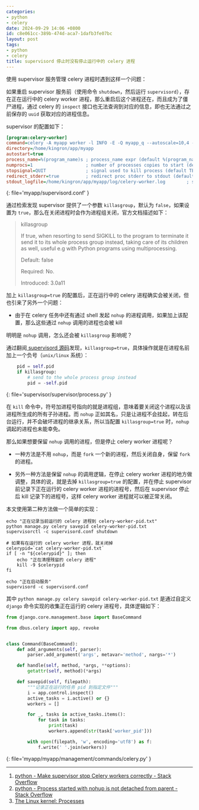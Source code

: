 ```yaml
---
categories:
- python
- celery
date: 2024-09-29 14:06 +0800
id: c8e061cc-389b-474d-aca7-1dafb3fe07bc
layout: post
tags:
- python
- celery
title: supervisord 停止时没有停止运行中的 celery 进程
---
```


使用 supervisor 服务管理 celery 进程时遇到这样一个问题：

如果重启 supervisor 服务前（使用命令 `shutdown`，然后运行 `supervisord`），存在正在运行中的 celery worker 进程，那么重启后这个进程还在，而且成为了僵尸进程，通过 celery 的 `inspect` 接口也无法查询到对应的信息，即也无法通过之前保存的 `uuid` 获取对应的进程信息。

supervisor 的配置如下：

```ini
[program:celery-worker]
command=celery -A myapp worker -l INFO -E -Q myapp_q --autoscale=10,4 -n celeryworker@%%h
directory=/home/kingron/app/myapp
autostart=true
process_name=%(program_name)s ; process_name expr (default %(program_name)s)
numprocs=1                    ; number of processes copies to start (def 1)
stopsignal=QUIT               ; signal used to kill process (default TERM)
redirect_stderr=true          ; redirect proc stderr to stdout (default false)
stdout_logfile=/home/kingron/app/myapp/log/celery-worker.log        ; stdout log path, NONE for none; default AUTO
```
{: file='myapp/supervisord.conf' }

通过检索发现 supervisor 提供了一个参数 `killasgroup`，默认为 `false`，如果设置为 `true`，那么在关闭进程时会作为进程组关闭，官方文档描述如下：

> killasgroup
>
> If true, when resorting to send SIGKILL to the program to terminate it send it to its whole process group instead, taking care of its children as well, useful e.g with Python programs using multiprocessing.
>
> Default: false
>
> Required: No.
>
> Introduced: 3.0a11

加上 `killasgroup=true` 的配置后，正在运行中的 celery 进程确实会被关闭，但也引来了另外一个问题：

- 由于在 celery 任务中还有通过 shell 发起 `nohup` 的进程调用，如果加上该配置，那么这些通过 `nohup` 调用的进程也会被 kill

明明是 `nohup` 调用，怎么还会被 `killasgroup` 影响呢？

通过翻阅[ supervisord 源码](https://github.com/Supervisor/supervisor/blob/29eeb9dd55c55da2e83c5497d01f3a859998ecf9/supervisor/process.py#L434)发现，`killasgroup=true`，具体操作就是在进程名前加上一个负号（`unix/linux` 系统）：

```python
    pid = self.pid
    if killasgroup:
        # send to the whole process group instead
        pid = -self.pid
```
{: file='supervisor/supervisor/process.py' }

在 `kill` 命令中，符号加进程号指向的就是进程组，意味着要关闭这个进程以及该进程所生成的所有子孙进程。而 `nohup`  正如其名，只是让进程不会挂起，转在后台运行，并不会破坏进程的继承关系，所以当配置 `killasgroup=true` 时，`nohup` 调起的进程也未能幸免。

那么如果想要保留 `nohup` 调用的进程，但是停止 celery worker 进程呢？

- 一种方法是不用 `nohup`，而是 `fork` 一个新的进程，然后关闭自身，保留 `fork` 的进程。

- 另外一种方法是保留 `nohup` 的调用逻辑，在停止 celery worker 进程的地方做调整，具体的说，就是去掉 `killasgroup=true` 的配置，并在停止 supervisor 前记录下正在运行的 celery worker 进程的进程号，然后在 supervisor 停止后 kill 记录下的进程号，这样 celery worker 进程就可以被正常关闭。

本文使用第二种方法做一个简单的实现：

```shell
echo "正在记录当前运行的 celery 进程到 celery-worker-pid.txt"
python manage.py celery savepid celery-worker-pid.txt
supervisorctl -c supervisord.conf shutdown

# 如果有在运行的 celery worker 进程，就关闭掉
celerypid=`cat celery-worker-pid.txt`
if [ -n "${celerypid}" ]; then
    echo "正在清理残留的 celery 进程"
    kill -9 $celerypid
fi

echo "正在启动服务"
supervisord -c supervisord.conf
```

其中 `python manage.py celery savepid celery-worker-pid.txt` 是通过自定义 `django` 命令实现的收集正在运行的 celery 进程号，具体逻辑如下：

```python
from django.core.management.base import BaseCommand

from dbus.celery import app, revoke


class Command(BaseCommand):
    def add_arguments(self, parser):
        parser.add_argument('args', metavar='method', nargs='*')

    def handle(self, method, *args, **options):
        getattr(self, method)(*args)

    def savepid(self, filepath):
        """记录正在运行的任务 pid 到指定文件"""
        i = app.control.inspect()
        active_tasks = i.active() or {}
        workers = []

        for _, tasks in active_tasks.items():
            for task in tasks:
                print(task)
                workers.append(str(task['worker_pid']))

        with open(filepath, 'w', encoding='utf8') as f:
            f.write(' '.join(workers))
```
{: file='myapp/myapp/management/commands/celery.py' }


---

1. [python - Make supervisor stop Celery workers correctly - Stack Overflow](https://stackoverflow.com/questions/31800447/make-supervisor-stop-celery-workers-correctly "python - Make supervisor stop Celery workers correctly - Stack Overflow")
2. [python - Process started with nohup is not detached from parent - Stack Overflow](https://stackoverflow.com/questions/42608290/process-started-with-nohup-is-not-detached-from-parent "python - Process started with nohup is not detached from parent - Stack Overflow")
3. [The Linux kernel: Processes](https://aeb.win.tue.nl/linux/lk/lk-10.html#ss10.2 "The Linux kernel: Processes")